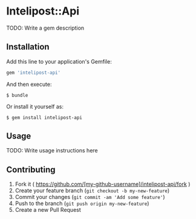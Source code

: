 # Intelipost::Api

TODO: Write a gem description

## Installation

Add this line to your application's Gemfile:

```ruby
gem 'intelipost-api'
```

And then execute:

    $ bundle

Or install it yourself as:

    $ gem install intelipost-api

## Usage

TODO: Write usage instructions here

## Contributing

1. Fork it ( https://github.com/[my-github-username]/intelipost-api/fork )
2. Create your feature branch (`git checkout -b my-new-feature`)
3. Commit your changes (`git commit -am 'Add some feature'`)
4. Push to the branch (`git push origin my-new-feature`)
5. Create a new Pull Request
